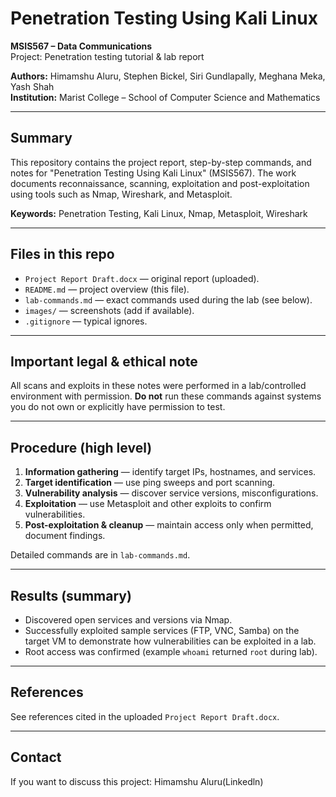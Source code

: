 # Penetration Testing Using Kali Linux
**MSIS567 – Data Communications**  
Project: Penetration testing tutorial & lab report

**Authors:** Himamshu Aluru, Stephen Bickel, Siri Gundlapally, Meghana Meka, Yash Shah  
**Institution:** Marist College – School of Computer Science and Mathematics

---

## Summary
This repository contains the project report, step-by-step commands, and notes for "Penetration Testing Using Kali Linux" (MSIS567). The work documents reconnaissance, scanning, exploitation and post-exploitation using tools such as Nmap, Wireshark, and Metasploit.

**Keywords:** Penetration Testing, Kali Linux, Nmap, Metasploit, Wireshark

---

## Files in this repo
- `Project Report Draft.docx` — original report (uploaded).  
- `README.md` — project overview (this file).  
- `lab-commands.md` — exact commands used during the lab (see below).  
- `images/` — screenshots (add if available).  
- `.gitignore` — typical ignores.

---

## Important legal & ethical note
All scans and exploits in these notes were performed in a lab/controlled environment with permission. **Do not** run these commands against systems you do not own or explicitly have permission to test.

---

## Procedure (high level)
1. **Information gathering** — identify target IPs, hostnames, and services.  
2. **Target identification** — use ping sweeps and port scanning.  
3. **Vulnerability analysis** — discover service versions, misconfigurations.  
4. **Exploitation** — use Metasploit and other exploits to confirm vulnerabilities.  
5. **Post-exploitation & cleanup** — maintain access only when permitted, document findings.

Detailed commands are in `lab-commands.md`.

---

## Results (summary)
- Discovered open services and versions via Nmap.  
- Successfully exploited sample services (FTP, VNC, Samba) on the target VM to demonstrate how vulnerabilities can be exploited in a lab.  
- Root access was confirmed (example `whoami` returned `root` during lab).

---

## References
See references cited in the uploaded `Project Report Draft.docx`.

---

## Contact
If you want to discuss this project: Himamshu Aluru(Linkedln) 
